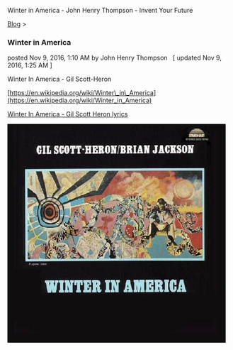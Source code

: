 Winter in America - John Henry Thompson - Invent Your Future   
    

[Blog](../z-blog-1.md)‎ > ‎

### Winter in America

posted Nov 9, 2016, 1:10 AM by John Henry Thompson   \[ updated Nov 9, 2016, 1:25 AM \]

Winter In America - Gil Scott-Heron

  

[https://en.wikipedia.org/wiki/Winter\_in\_America](https://en.wikipedia.org/wiki/Winter_in_America)

  

[Winter In America - Gil Scott Heron lyrics](https://www.google.com/search?client=safari&rls=en&q=Winter+In+America+-+Gil+Scott-Heron+lyrics&ie=UTF-8&oe=UTF-8)

  

[![](../_/rsrc/1478683161193/z-blog-1/winterinamerica/Winter_In_America.jpg)](http://www.johnhenrythompson.com/z-blog-1/winterinamerica/Winter_In_America.jpg?attredirects=0)

  

